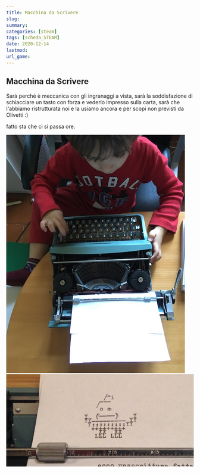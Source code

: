 ```yaml
---
title: Macchina da Scrivere
slug: 
summary: 
categories: [steam]
tags: [scheda_STEAM]
date: 2020-12-14
lastmod: 
url_game: 
---
```

## Macchina da Scrivere

Sarà perché è meccanica con gli ingranaggi a vista, sarà la soddisfazione di schiacciare un tasto con forza e vederlo impresso sulla carta, sarà che l'abbiamo ristrutturata noi e la usiamo ancora e per scopi non previsti da Olivetti :)

fatto sta che ci si passa ore.

![](steam_olivetti.jpg)
![](steam_olivetti2.jpg)

